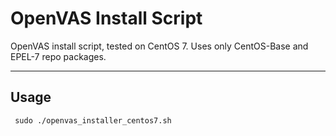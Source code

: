 OpenVAS Install Script
=======================

OpenVAS install script, tested on CentOS 7. Uses only CentOS-Base and EPEL-7 repo packages. 

----------


Usage
-------------
```{r, engine='bash', count_lines}
 sudo ./openvas_installer_centos7.sh
```

